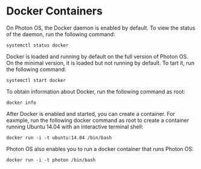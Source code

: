 # Docker Containers

On Photon OS, the Docker daemon is enabled by default. To view the status of the daemon, run the following command: 

	systemctl status docker

Docker is loaded and running by default on the full version of Photon OS. On the minimal version, it is loaded but not running by default. To tart it, run the following command: 

	systemctl start docker

To obtain information about Docker, run the following command as root: 

	docker info

After Docker is enabled and started, you can create a container. For eaxmple, run the following docker command as root to create a container running Ubuntu 14.04 with an interactive terminal shell: 

	docker run -i -t ubuntu:14.04 /bin/bash

Photon OS also enables you to run a docker container that runs Photon OS: 

	docker run -i -t photon /bin/bash
